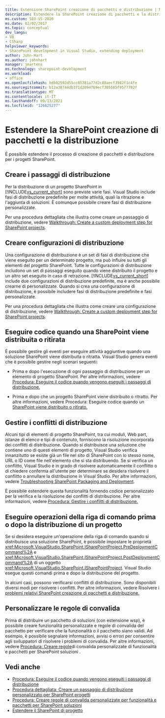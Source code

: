 ```yaml
---
title: Estensione SharePoint creazione di pacchetti e distribuzione | Microsoft Docs
description: Estendere la SharePoint creazione di pacchetti e la distribuzione. Creare le configurazioni e i passaggi di distribuzione. Gestire i conflitti di distribuzione. Personalizzare le regole di convalida.
ms.custom: SEO-VS-2020
ms.date: 02/02/2017
ms.topic: conceptual
dev_langs:
- VB
- CSharp
helpviewer_keywords:
- SharePoint development in Visual Studio, extending deployment
author: John-Hart
ms.author: johnhart
manager: jmartens
ms.technology: sharepoint-development
ms.workload:
- office
ms.openlocfilehash: bdb02592d55cc05781a77d2c88aecf3982f1c4fe
ms.sourcegitcommit: b12a38744db371d2894769ecf305585f9577792f
ms.translationtype: MT
ms.contentlocale: it-IT
ms.lasthandoff: 09/13/2021
ms.locfileid: "126625277"
---
```

# <a name="extend-sharepoint-packaging-and-deployment"></a>Estendere la SharePoint creazione di pacchetti e la distribuzione
  È possibile estendere il processo di creazione di pacchetti e distribuzione per i progetti SharePoint.

## <a name="create-deployment-steps"></a>Creare i passaggi di distribuzione
 Per la distribuzione di un progetto SharePoint in [!INCLUDE[vs_current_short](../sharepoint/includes/vs-current-short-md.md)] sono previste varie fasi. Visual Studio include fasi di distribuzione predefinite per molte attività, quali la ritrazione e l'aggiunta di soluzioni. È comunque possibile creare fasi di distribuzione personalizzate.

 Per una procedura dettagliata che illustra come creare un passaggio di distribuzione, vedere [Walkthrough: Create a custom deployment step for SharePoint projects](../sharepoint/walkthrough-creating-a-custom-deployment-step-for-sharepoint-projects.md).

## <a name="create-deployment-configurations"></a>Creare configurazioni di distribuzione
 Una configurazione di distribuzione è un set di fasi di distribuzione che viene eseguito per un determinato progetto, ma può influire su tutti gli elementi del progetto SharePoint. Tutte le configurazioni di distribuzione includono un set di passaggi eseguito quando viene distribuito il progetto e un altro set eseguito in caso di retrazione. [!INCLUDE[vs_current_short](../sharepoint/includes/vs-current-short-md.md)] include due configurazioni di distribuzione predefinite, ma è anche possibile crearne di personalizzate. Quando si crea una configurazione di distribuzione, è possibile includere fasi di distribuzione predefinite e fasi personalizzate.

 Per una procedura dettagliata che illustra come creare una configurazione di distribuzione, vedere [Walkthrough: Create a custom deployment step for SharePoint projects](../sharepoint/walkthrough-creating-a-custom-deployment-step-for-sharepoint-projects.md).

## <a name="run-code-when-a-sharepoint-solution-is-deployed-or-retracted"></a>Eseguire codice quando una SharePoint viene distribuita o ritirata
 È possibile gestire gli eventi per eseguire attività aggiuntive quando una soluzione SharePoint viene distribuita o ritratta. Visual Studio genera eventi che è possibile gestire negli scenari seguenti:

- Prima e dopo l'esecuzione di ogni passaggio di distribuzione per un elemento di progetto SharePoint. Per altre informazioni, vedere [Procedura: Eseguire il codice quando vengono eseguiti i passaggi di distribuzione.](../sharepoint/how-to-run-code-when-deployment-steps-are-executed.md)

- Prima e dopo che un progetto SharePoint viene distribuito o ritratto. Per altre informazioni, vedere Procedura: Eseguire codice quando un [SharePoint viene distribuito o ritirato.](../sharepoint/how-to-run-code-when-a-sharepoint-project-is-deployed-or-retracted.md)

## <a name="handle-deployment-conflicts"></a>Gestire i conflitti di distribuzione
 Alcuni tipi di elementi di progetto SharePoint, tra cui moduli, Web part, istanze di elenco e tipi di contenuto, forniscono la risoluzione incorporata dei conflitti di distribuzione. Quando si distribuisce una soluzione che contiene uno di questi elementi di progetto, Visual Studio verifica innanzitutto se esiste già un file nel sito di SharePoint con lo stesso nome, URL o ID come file nell'elemento che si sta distribuendo. Se si verifica un conflitto, Visual Studio è in grado di risolvere automaticamente il conflitto o di chiedere conferma all'utente per determinare se desidera risolvere il conflitto o annullare la distribuzione in Visual Studio. Per altre informazioni, vedere [Troubleshooting SharePoint Packaging and Deployment](../sharepoint/troubleshooting-sharepoint-packaging-and-deployment.md).

 È possibile estendere questa funzionalità fornendo codice personalizzato per la verifica e la risoluzione dei conflitti di distribuzione. Per altre informazioni, vedere [Procedura: Gestire i conflitti di distribuzione.](../sharepoint/how-to-handle-deployment-conflicts.md)

## <a name="run-command-line-operations-before-or-after-a-project-is-deployed"></a>Eseguire operazioni della riga di comando prima o dopo la distribuzione di un progetto
 Se si desidera eseguire un'operazione della riga di comando quando si distribuisce una soluzione SharePoint, è possibile impostare le proprietà <xref:Microsoft.VisualStudio.SharePoint.ISharePointProject.PreDeploymentCommand%2A> e <xref:Microsoft.VisualStudio.SharePoint.ISharePointProject.PostDeploymentCommand%2A> di un oggetto <xref:Microsoft.VisualStudio.SharePoint.ISharePointProject>. Visual Studio esegue questi comandi prima e dopo la distribuzione del progetto.

 In alcuni casi, possono verificarsi conflitti di distribuzione. Sono disponibili diversi modi per risolvere i conflitti. Per altre informazioni, vedere Risolvere i [problemi relativi SharePoint creazione di pacchetti e distribuzione.](../sharepoint/troubleshooting-sharepoint-packaging-and-deployment.md)

## <a name="customize-validation-rules"></a>Personalizzare le regole di convalida
 Prima di distribuire un pacchetto di soluzioni (con estensione wsp), è possibile creare funzionalità personalizzate e regole di convalida del pacchetto per verificare che la funzionalità o il pacchetto siano validi. Ad esempio, è possibile segnalare informazioni, avvisi o errori per consentire agli sviluppatori di risolvere i problemi di convalida. Per altre informazioni, vedere [Procedura: Creare regole](../sharepoint/how-to-create-custom-feature-and-package-validation-rules-for-sharepoint-solutions.md)di convalida personalizzate di funzionalità e pacchetti per SharePoint soluzioni .

## <a name="see-also"></a>Vedi anche
- [Procedura: Eseguire il codice quando vengono eseguiti i passaggi di distribuzione](../sharepoint/how-to-run-code-when-deployment-steps-are-executed.md)
- [Procedura dettagliata: Creare un passaggio di distribuzione personalizzato per SharePoint progetti](../sharepoint/walkthrough-creating-a-custom-deployment-step-for-sharepoint-projects.md)
- [Procedura: Creare regole di convalida personalizzate per funzionalità e pacchetti per SharePoint soluzioni](../sharepoint/how-to-create-custom-feature-and-package-validation-rules-for-sharepoint-solutions.md)
- [Estendere il SharePoint di progetto](../sharepoint/extending-the-sharepoint-project-system.md)
